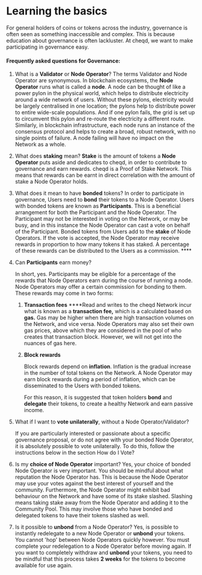 # Learning the basics

For general holders of coins or tokens across the industry, governance is often seen as something inaccessible and complex. This is because education about governance is often lackluster. At cheqd, we want to make participating in governance easy.

#### Frequently asked questions for Governance:

1. What is a **Validator** or **Node Operator**?  The terms Validator and Node Operator are synonymous. In blockchain ecosystems, the **Node Operator** runs what is called a **node**. A node can be thought of like a power pylon in the physical world, which helps to distribute electricity around a wide network of users. Without these pylons, electricity would be largely centralised in one location; the pylons help to distribute power to entire wide-scale populations. And if one pylon fails, the grid is set up to circumvent this pylon and re-route the electricity a different route. Similarly, in blockchain infrastructure, each node runs an instance of the consensus protocol and helps to create a broad, robust network, with no single points of failure. A node failing will have no impact on the Network as a whole.  
2. What does **staking** mean?  **Stake** is the amount of tokens a **Node Operator** puts aside and dedicates to cheqd, in order to contribute to governance and earn rewards. cheqd is a Proof of Stake Network. This means that rewards can be earnt in direct correlation with the amount of stake a Node Operator holds.  
3. What does it mean to have **bonded** tokens?  In order to participate in governance, Users need to **bond** their tokens to a Node Operator. Users with bonded tokens are known as **Participants**. This is a beneficial arrangement for both the Participant and the Node Operator. The Participant may not be interested in voting on the Network, or may be busy, and in this instance the Node Operator can cast a vote on behalf of the Participant. Bonded tokens from Users add to the **stake** of Node Operators. If the vote is accepted, the Node Operator may receive rewards in proportion to how many tokens it has staked. A percentage of these rewards can be distributed to the Users as a commission.  ****
4. Can **Participants** earn money?  


   In short, yes. Participants may be eligible for a percentage of the rewards that Node Operators earn during the course of running a node. Node Operators may offer a certain commission for bonding to them. These rewards may come in two forms:  


   1. **Transaction fees**  ****Read and writes to the cheqd Network incur what is known as a **transaction fee,** which is a calculated based on **gas.** Gas may be higher when there are high transaction volumes on the Network, and vice versa. Node Operators may also set their own gas prices, above which they are considered in the pool of who creates that transaction block. However, we will not get into the nuances of gas here.  
   2. **Block rewards**

  
      Block rewards depend on **inflation**. Inflation is the gradual increase in the number of total tokens on the Network. A Node Operator may earn block rewards during a period of inflation, which can be disseminated to the Users with bonded tokens.   
  
      For this reason, it is suggested that token holders **bond** and **delegate** their tokens, to create a healthy Network and earn passive income.   

5. What if I want to **vote unilaterally**, without a Node Operator/Validator?  


   If you are particularly interested or passionate about a specific governance proposal, or do not agree with your bonded Node Operator, it is absolutely possible to vote unilaterally. To do this, follow the instructions below in the section How do I Vote?  

6. Is my **choice of Node Operator** important?  Yes, your choice of bonded Node Operator is very important. You should be mindful about what reputation the Node Operator has. This is because the Node Operator may use your votes against the best interest of yourself and the community. Furthermore, the Node Operator might exhibit bad behaviour on the Network and have some of its stake slashed. Slashing means taking stake away from the Node Operator and adding it to the Community Pool. This may involve those who have bonded and delegated tokens to have their tokens slashed as well.  
7. Is it possible to **unbond** from a Node Operator?  Yes, is possible to instantly redelegate to a new Node Operator or **unbond** your tokens. You cannot 'hop' between Node Operators quickly however. You must complete your redelegation to a Node Operator before moving again. If you want to completely withdraw and **unbond** your tokens, you need to be mindful that this process takes **2 weeks** for the tokens to become available for use again. 

